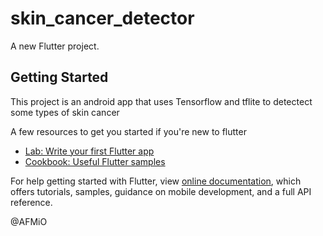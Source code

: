 # skin_cancer_detector

A new Flutter project.

## Getting Started

This project is an android app that uses Tensorflow and tflite to detectect some types of skin cancer


A few resources to get you started if you're new to flutter

- [Lab: Write your first Flutter app](https://flutter.dev/docs/get-started/codelab)
- [Cookbook: Useful Flutter samples](https://flutter.dev/docs/cookbook)

For help getting started with Flutter, view 
[online documentation](https://flutter.dev/docs), which offers tutorials,
samples, guidance on mobile development, and a full API reference.


@AFMiO
